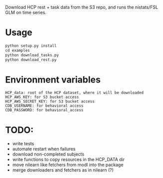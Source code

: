 Download HCP rest + task data from the S3 repo, and runs the nistats/FSL GLM on time series.

# Usage

```python
python setup.py install
cd examples
python download_tasks.py
python download_rest.py
```

# Environment variables
```
HCP_data: root of the HCP dataset, where it will be downloaded
HCP_AWS_KEY: for S3 bucket access
HCP_AWS_SECRET_KEY: for S3 bucket access
CDB_USERNAME: for behavioral access
CDB_PASSWORD: for behavioral_access
```

# TODO:
- write tests
- automate restart when failures
- download non-completed subjects
- write functions to copy resources in the HCP_DATA dir
- move nilearn like fetchers from modl into the package
- merge downloaders and fetchers as in nilearn (?)